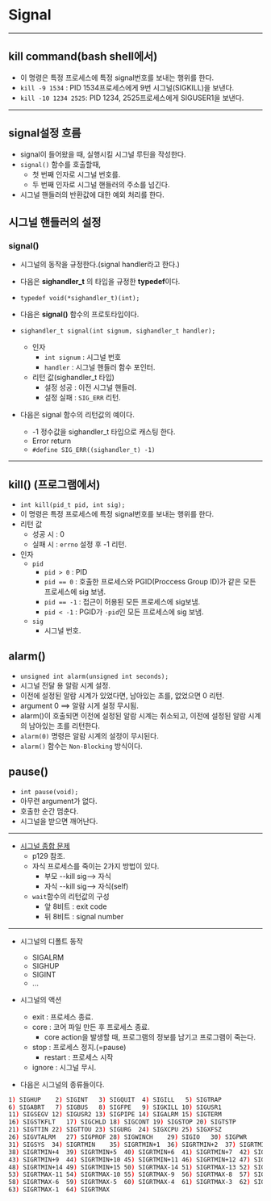 # Signal
------------------------

## kill command(bash shell에서)
- 이 명령은 특정 프로세스에 특정 signal번호를 보내는 행위를 한다.
- `kill -9 1534` : PID 1534프로세스에게 9번 시그널(SIGKILL)을 보낸다.
- `kill -10 1234 2525`: PID 1234, 2525프로세스에게 SIGUSER1을 보낸다.

-----------------------
## signal설정 흐름
- signal이 들어왔을 때, 실행시킬 시그널 루틴을 작성한다.
- `signal()` 함수를 호출할때,
  - 첫 번째 인자로 시그널 번호를.
  - 두 번째 인자로 시그널 핸들러의 주소를 넘긴다.
- 시그널 핸들러의 반환값에 대한 예외 처리를 한다.

## 시그널 핸들러의 설정
### signal()
- 시그널의 동작을 규정한다.(signal handler라고 한다.)
- 다음은 **sighandler_t** 의 타입을 규정한 **typedef**이다.
- `typedef void(*sighandler_t)(int);`

- 다음은 **signal()** 함수의 프로토타입이다.
- `sighandler_t signal(int signum, sighandler_t handler);`
  - 인자
    - `int signum` : 시그널 번호
    - `handler` : 시그널 핸들러 함수 포인터.
  - 리턴 값(sighandler_t 타입)
    - 설정 성공 : 이전 시그널 핸들러.
    - 설정 실패 : `SIG_ERR` 리턴.

- 다음은 signal 함수의 리턴값의 예이다.
  - -1 정수값을 sighandler_t 타입으로 캐스팅 한다.
  - Error return
  - `#define SIG_ERR((sighandler_t) -1)`

-------------------------

## kill() (프로그램에서)
- `int kill(pid_t pid, int sig);`
- 이 명령은 특정 프로세스에 특정 signal번호를 보내는 행위를 한다.
- 리턴 값
  - 성공 시 : 0
  - 실패 시 : `errno` 설정 후 -1 리턴.
- 인자
  - `pid`
    - `pid > 0` : PID
    - `pid == 0` : 호출한 프로세스와 PGID(Proccess Group ID)가 같은 모든 프로세스에 sig 보냄.
    - `pid == -1` : 접근이 허용된 모든 프로세스에 sig보냄.
    - `pid < -1` : PGID가 `-pid`인 모든 프로세스에 sig 보냄.
  - `sig`
    - 시그널 번호.


## alarm()
- `unsigned int alarm(unsigned int seconds);`
- 시그널 전달 용 알람 시계 설정.
- 이전에 설정된 알람 시계가 있었다면, 남아있는 초를, 없었으면 0 리턴.
- argument 0 ==> 알람 시게 설정 무시됨.
- alarm()이 호출되면 이전에 설정된 알람 시계는 취소되고, 이전에 설정된 알람 시계의 남아있는 초를 리턴한다.
- `alarm(0)` 명령은 알람 시계의 설정이 무시된다.
- `alarm()` 함수는 `Non-Blocking` 방식이다.

## pause()
- `int pause(void);`
- 아무련 argument가 없다.
- 호출한 순간 멈춘다.
- 시그널을 받으면 깨어난다.
-----------------------

- [시그널 종합 문제](./system/EX02-14_sfind/sfind.c)
  - p129 참조.
  - 자식 프로세스를 죽이는 2가지 방법이 있다.
    - 부모 --kill sig--> 자식
    - 자식 --kill sig--> 자식(self)
  - `wait`함수의 리턴값의 구성
    - 앞 8비트 : exit code
    - 뒤 8비트 : signal number

------------------------
- 시그널의 디폴트 동작
  - SIGALRM
  - SIGHUP
  - SIGINT
  - ...

- 시그널의 액션
  - exit : 프로세스 종료.
  - core : 코어 파일 만든 후 프로세스 종료.
    - core action을 발생할 때, 프로그램의 정보를 남기고 프로그램이 죽는다.
  - stop : 프로세스 정지.(=pause)
    - restart : 프로세스 시작
  - ignore : 시그널 무시.

- 다음은 시그널의 종류들이다.

```bash
1) SIGHUP	 2) SIGINT	 3) SIGQUIT	 4) SIGILL	 5) SIGTRAP
6) SIGABRT	 7) SIGBUS	 8) SIGFPE	 9) SIGKILL	10) SIGUSR1
11) SIGSEGV	12) SIGUSR2	13) SIGPIPE	14) SIGALRM	15) SIGTERM
16) SIGSTKFLT	17) SIGCHLD	18) SIGCONT	19) SIGSTOP	20) SIGTSTP
21) SIGTTIN	22) SIGTTOU	23) SIGURG	24) SIGXCPU	25) SIGXFSZ
26) SIGVTALRM	27) SIGPROF	28) SIGWINCH	29) SIGIO	30) SIGPWR
31) SIGSYS	34) SIGRTMIN	35) SIGRTMIN+1	36) SIGRTMIN+2	37) SIGRTMIN+3
38) SIGRTMIN+4	39) SIGRTMIN+5	40) SIGRTMIN+6	41) SIGRTMIN+7	42) SIGRTMIN+8
43) SIGRTMIN+9	44) SIGRTMIN+10	45) SIGRTMIN+11	46) SIGRTMIN+12	47) SIGRTMIN+13
48) SIGRTMIN+14	49) SIGRTMIN+15	50) SIGRTMAX-14	51) SIGRTMAX-13	52) SIGRTMAX-12
53) SIGRTMAX-11	54) SIGRTMAX-10	55) SIGRTMAX-9	56) SIGRTMAX-8	57) SIGRTMAX-7
58) SIGRTMAX-6	59) SIGRTMAX-5	60) SIGRTMAX-4	61) SIGRTMAX-3	62) SIGRTMAX-2
63) SIGRTMAX-1	64) SIGRTMAX
```
